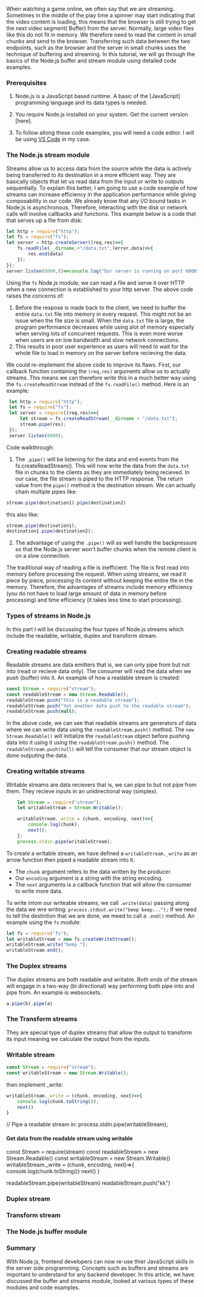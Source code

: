 When watching a game online, we often say that we are streaming. 
Sometimes in the middle of the play time a spinner may start indicating that the video content is loading,
this means that the browser is still trying to get the next video segment( Buffer) from the server. Normally, large video files
like this do not fit in memory. We therefore need to read the content in small chunks and send to the browser. Transferring such data between the two endpoints, such as the browser and the server in small chunks uses the technique of buffering and streaming.
In this tutorial, we will go through the basics of the Node.js buffer and stream module using detailed code examples.

### Prerequisites
1. Node.js is a JavaScript based runtime. A basic of the [JavaScript] programming language and its data types is needed.
   
2. You require Node.js installed on your system. Get the current version [here].

3. To follow allong these code examples, you will need a code editor. I will be using [VS Code]() in my case.



### The Node.js stream module
Streams allow us to access data from the source while the data is actively being transferred to its destination in a more efficient way. They are basically objects that let us read data from the input or write to outputs sequentially.
To explain this better, I am going to use a code example of how streams can increase efficiency in the application performance while giving composability in our code. We already know that any I/O bound tasks in Node.js is asynchronous. Therefore, interacting with the disk or network calls will involve callbacks and functions. This example below is a code that that serves up a file from disk:
```javascript
let http = require("http");
let fs = require("fs");
let server = http.createServer((req,res)=>{
    fs.readFile(__dirname,+"/data.txt",(error,data)=>{
        res.end(data)
    });
});
server.listen(8000,()=>console.log("Our server is running on port 8000"))
```
Using the `fs` Node.js module, we can read a file and serve it over HTTP when a new connection is established to your http server.
The above code raises the concerns of:
1. Before the respose is made back to the client, we need to buffer the entire `data.txt` file into memory in every request. This might not be an issue when the file size is small. When the `data.txt` file is large, the program performance decreases while using alot of memory especially when serving lots of concurrent requests. This is even more worse when users are on low bandwidth and slow network connections.
2. This results in poor user experience as users will need to wait for the whole file to load in memory on the server before recieving the data.

We could re-implement the above code to improve its flaws. First, our callback function containing the `(req,res)` arguments allow us to actually streams. This means we can therefore write this in a much better way using the `fs.createReadStream` instead of the `fs.readFile()` method. Here is an example:
```javascript
 let http = require("http");
 let fs = require("fs");
 let server = require((req,res)=>{
     let stream = fs.createReadStream(__dirname + "/data.txt");
     stream.pipe(res);
 });
 server.listen(8000);
 ```
 Code walkthrough:
 1. The `.pipe()` will be listening for the data and end events from the fs.createReadStream(). This will now write the data from the `data.txt` file in chunks to the clients as they are immediately being recieved. In our case, the file stream is piped to the HTTP response. The return value from the `pipe()` method is the destination stream. We can actually chain multiple pipes like:
   ```javascript
   stream.pipe(destination1).pipe(destination2)
   ```
   this also like: 
   ```javascript
   stream.pipe(destination1);
   destination1.pipe(destination2);
   ```
 2. The advantage of using the `.pipe()` will as well handle the backpressure so that the Node.js server won't buffer chunks when the remote client is on a slow connection.

The traditional way of reading a file is inefficient. The file is first read into memory before processing the request. When using streams, we read it piece by piece, processing its content without keeping the entire file in the memory. Therefore, the advantages of streams include memory efficiency (you do not have to load large amount of data in memory before processing) and time efficiency (it takes less time to start processing). 


### Types of streams in Node.js
In this part I will be discussing the four types of Node.js streams which include the readable, writable, duplex and transform stream.

### Creating readable streams
Readable streams are data emitters that is, we can only pipe from but not into (read or recieve data only). The consumer will read the data when we push (buffer) into it. An example of how a readable stream is created:
```javascript
const Stream = require("stream");
const readableStream = new Stream.Readable();
readableStream.push("this is a readable stream");
readableStream.push("Yet another data push to the readable stream");
readableStream.push(null);
```
In the above code, we can see that readable streams are generators of data where we can write data using the `readableStream.push()` method. The `new Stream.Readable()` will initialize the `readableStream` object before pushing data into it using it using the `readableStream.push()` method. The `readableStream.push(null)` will tell the consumer that our stream object is done outputing the data. 



### Creating writable streams
Writable streams are data recievers that is, we can pipe to but not pipe from them. They recieve inputs in an unidirectional way (simplex).
```javascript
    let Stream = require("stream");
    let writableStream = Stream.Writable();

    writableStream._write = (chunk, encoding, next)=>{
        console.log(chunk);
        next();
    };
    process.stdin.pipe(writableStream);
```
To create a writable stream, we have defined a `writableStream._write` as an arrow function then piped a readable stream into it.
- The `chunk` argument refers to the data written by the producer. 
- Our `encoding` argument is a string with the string encoding.
- The `next` arguments is a callback function that will allow the consumer to write more data.

To write intom our writeable streams, we call `.write(data)` passing along the data we wre writing:
`process.stdout.write("beep beep...");`
If we need to tell the destintion that we are done, we meed to call a `.end()` method. An example using the `fs` module:
```javascript
let fs = require("fs");
let writableStream = new fs.createWriteStream();
writableStream.write("beep ");
writableStream.end();
``` 

### The Duplex streams
The duplex streams are both readable and writable. Both ends of the stream will engage in a two-way (bi directional) way performing both pipe into and pipe from. An example is websockets.
```javascript
a.pipe(b).pipe(a)
```
   
### The Transform streams
They are special type of duplex streams that allow the output to transform its input meaning we calculate the output from the inputs.

### Writable stream
```javascript
const Stream = require("stream");
const writableStream = new Stream.Writable(); 
```
then implement _write:
```javascript
writableStream._write = (chunk, encoding, next)=>{
    console.log(chunk.toString());
    next()
}
```
// Pipe a readable stream in:
process.stdin.pipe(writableStream);

#### Get data from the readable stream using writable
const Stream = require(stream)
const readableStream = new Stream.Readable()
const writableStream = new Stream.Writable()
writableStream._write = (chunk, encoding, next)=>{
    console.log(chunk.toString())
    next()
}

readableStream.pipe(writableStream)
readableStream.push("kk")



### Duplex stream
### Transform stream

### The Node.js buffer module

### Summary
With Node.js, frontend developers can now re-use thier JavaScript skills in the server side programming. Concepts such as buffers and streams are important to understand for any backend developer. In this article, we have discussed the buffer and streams module, looked at various types of these modules and code examples.